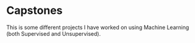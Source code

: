 # Capstones
This is some different projects I have worked on using Machine Learning (both Supervised and Unsupervised).

